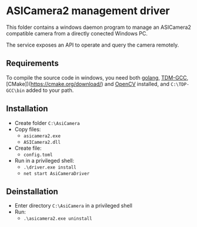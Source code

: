 # ASICamera2 management driver

This folder contains a windows daemon program to manage an ASICamera2 compatible camera from a directly conected Windows PC.

The service exposes an API to operate and query the camera remotely.

## Requirements

To compile the source code in windows, you need both [golang](https://go.dev/doc/install), [TDM-GCC](https://jmeubank.github.io/tdm-gcc/), [CMake])(https://cmake.org/download/) and [OpenCV](https://gocv.io/getting-started/windows/) installed, and `C:\TDP-GCC\bin` added to your path.

## Installation

- Create folder `C:\AsiCamera`
- Copy files:
  - `asicamera2.exe`
  - `ASICamera2.dll`
- Create file:
  - `config.toml`
- Run in a privileged shell:
  - `.\driver.exe install`
  - `net start AsiCameraDriver`

## Deinstallation

- Enter directory `C:\AsiCamera` in a privileged shell
- Run:
  - `.\asicamera2.exe uninstall`
